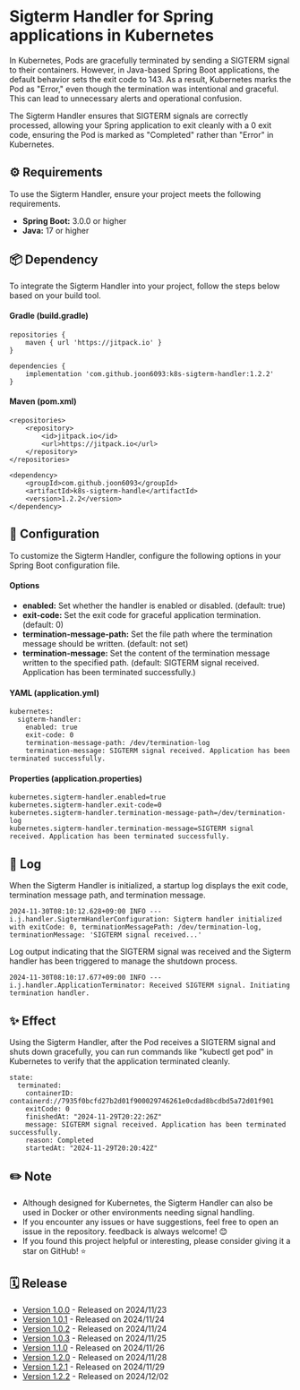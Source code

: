 # Sigterm Handler for Spring applications in Kubernetes
In Kubernetes, Pods are gracefully terminated by sending a SIGTERM signal to their containers. However, in Java-based Spring Boot applications, the default behavior sets the exit code to 143. As a result, Kubernetes marks the Pod as "Error," even though the termination was intentional and graceful. This can lead to unnecessary alerts and operational confusion.

The Sigterm Handler ensures that SIGTERM signals are correctly processed, allowing your Spring application to exit cleanly with a 0 exit code, ensuring the Pod is marked as "Completed" rather than "Error" in Kubernetes.

## ⚙️ Requirements
To use the Sigterm Handler, ensure your project meets the following requirements.

- **Spring Boot:** 3.0.0 or higher  
- **Java:** 17 or higher

## 📦 Dependency
To integrate the Sigterm Handler into your project, follow the steps below based on your build tool.

#### Gradle (build.gradle)
```
repositories {
    maven { url 'https://jitpack.io' }
}

dependencies {  
    implementation 'com.github.joon6093:k8s-sigterm-handler:1.2.2'
}
```
#### Maven (pom.xml)
```
<repositories>  
    <repository>  
        <id>jitpack.io</id>  
        <url>https://jitpack.io</url>  
    </repository>  
</repositories>

<dependency>  
    <groupId>com.github.joon6093</groupId>  
    <artifactId>k8s-sigterm-handle</artifactId>  
    <version>1.2.2</version>  
</dependency>
```
## 🔧 Configuration
To customize the Sigterm Handler, configure the following options in your Spring Boot configuration file.

#### Options
- **enabled:** Set whether the handler is enabled or disabled. (default: true)
- **exit-code:** Set the exit code for graceful application termination. (default: 0)
- **termination-message-path:** Set the file path where the termination message should be written. (default: not set)
- **termination-message:** Set the content of the termination message written to the specified path. (default: SIGTERM signal received. Application has been terminated successfully.)
  
#### YAML (application.yml)
```
kubernetes:
  sigterm-handler:
    enabled: true
    exit-code: 0
    termination-message-path: /dev/termination-log
    termination-message: SIGTERM signal received. Application has been terminated successfully.
```

#### Properties (application.properties)
```
kubernetes.sigterm-handler.enabled=true
kubernetes.sigterm-handler.exit-code=0
kubernetes.sigterm-handler.termination-message-path=/dev/termination-log
kubernetes.sigterm-handler.termination-message=SIGTERM signal received. Application has been terminated successfully.
```

## 📄 Log
When the Sigterm Handler is initialized, a startup log displays the exit code, termination message path, and termination message.
```
2024-11-30T08:10:12.628+09:00 INFO --- i.j.handler.SigtermHandlerConfiguration: Sigterm handler initialized with exitCode: 0, terminationMessagePath: /dev/termination-log, terminationMessage: 'SIGTERM signal received...'
```

Log output indicating that the SIGTERM signal was received and the Sigterm handler has been triggered to manage the shutdown process.
```
2024-11-30T08:10:17.677+09:00 INFO --- i.j.handler.ApplicationTerminator: Received SIGTERM signal. Initiating termination handler.
```

## ✨ Effect
Using the Sigterm Handler, after the Pod receives a SIGTERM signal and shuts down gracefully, you can run commands like "kubectl get pod" in Kubernetes to verify that the application terminated cleanly.
```
state:
  terminated:
    containerID: containerd://7935f0bcfd27b2d01f900029746261e0cdad8bcdbd5a72d01f901
    exitCode: 0
    finishedAt: "2024-11-29T20:22:26Z"
    message: SIGTERM signal received. Application has been terminated successfully.
    reason: Completed
    startedAt: "2024-11-29T20:20:42Z"
```

## ✏️ Note
- Although designed for Kubernetes, the Sigterm Handler can also be used in Docker or other environments needing signal handling.
- If you encounter any issues or have suggestions, feel free to open an issue in the repository. feedback is always welcome! 😊
- If you found this project helpful or interesting, please consider giving it a star on GitHub! ⭐

## 🗓️ Release
- [Version 1.0.0](https://github.com/joon6093/k8s-sigterm-handler/releases/tag/1.0.0) - Released on 2024/11/23
- [Version 1.0.1](https://github.com/joon6093/k8s-sigterm-handler/releases/tag/1.0.1) - Released on 2024/11/24
- [Version 1.0.2](https://github.com/joon6093/k8s-sigterm-handler/releases/tag/1.0.2) - Released on 2024/11/24
- [Version 1.0.3](https://github.com/joon6093/k8s-sigterm-handler/releases/tag/1.0.3) - Released on 2024/11/25
- [Version 1.1.0](https://github.com/joon6093/k8s-sigterm-handler/releases/tag/1.1.0) - Released on 2024/11/26
- [Version 1.2.0](https://github.com/joon6093/k8s-sigterm-handler/releases/tag/1.2.0) - Released on 2024/11/28
- [Version 1.2.1](https://github.com/joon6093/k8s-sigterm-handler/releases/tag/1.2.1) - Released on 2024/11/29
- [Version 1.2.2](https://github.com/joon6093/k8s-sigterm-handler/releases/tag/1.2.2) - Released on 2024/12/02
